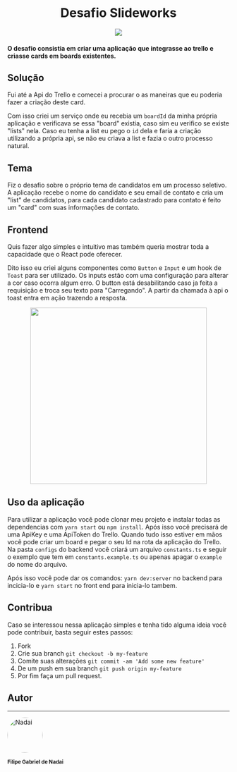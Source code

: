 <h1 align="center">
  Desafio Slideworks
</h1>
<p align="center">
  <img src="https://i.imgur.com/5MwuIoo.png" />
</p>

#### O desafio consistia em criar uma aplicação que integrasse ao trello e criasse cards em boards existentes.

## Solução
Fui até a Api do Trello e comecei a procurar o as maneiras que eu poderia fazer a criação deste card.

Com isso criei um serviço onde eu recebia um ```boardId``` da minha própria aplicação e verificava se essa "board" existia, caso sim eu verifico se existe "lists" nela.
Caso eu tenha a list eu pego o ```id``` dela e faria a criação utilizando a própria api, se não eu criava a list e fazia o outro processo natural.

## Tema
Fiz o desafio sobre o próprio tema de candidatos em um processo seletivo.
A aplicação recebe o nome do candidato e seu email de contato e cria um "list" de candidatos, para cada candidato cadastrado para contato é feito um "card" com suas informações de contato.

## Frontend
Quis fazer algo simples e intuitivo mas também queria mostrar toda a capacidade que o React pode oferecer.

Dito isso eu criei alguns componentes como ```Button``` e ```Input``` e um hook de ```Toast``` para ser utilizado.
Os inputs estão com uma configuração para alterar a cor caso ocorra algum erro.
O button está desabilitando caso ja feita a requisição e troca seu texto para "Carregando".
A partir da chamada à api o toast entra em ação trazendo a resposta.

<p align="center">
  <img height="400px" src="https://i.imgur.com/fUZTGax.png" />
</p>

## Uso da aplicação

Para utilizar a aplicação você pode clonar meu projeto e instalar todas as dependencias com ```yarn start``` ou ```npm install```.
Após isso você precisará de uma ApiKey e uma ApiToken do Trello.
Quando tudo isso estiver em mãos você pode criar um board e pegar o seu Id na rota da aplicação do Trello.
Na pasta ```configs``` do backend você criará um arquivo ```constants.ts``` e seguir o exemplo que tem em ```constants.example.ts``` ou apenas apagar o ```example``` do nome do arquivo.

Após isso você pode dar os comandos: ```yarn dev:server``` no backend para incicia-lo e ```yarn start``` no front end para inicia-lo tambem.

## Contribua

Caso se interessou nessa aplicação simples e tenha tido alguma ideia você pode contribuir, basta seguir estes passos:

1. Fork
2. Crie sua branch `git checkout -b my-feature`
3. Comite suas alterações `git commit -am 'Add some new feature'`
4. De um push em sua branch `git push origin my-feature`
5. Por fim faça um pull request.

## Autor
---

<img style="border-radius: 50%;" src="https://avatars.githubusercontent.com/u/48576140?s=460&u=c5d619abfa89d1da3f9ff6e1b3ba51f66607050b&v=4" width="80px;" alt="Nadai" />

<sub><b>Filipe Gabriel de Nadai</b></sub>
